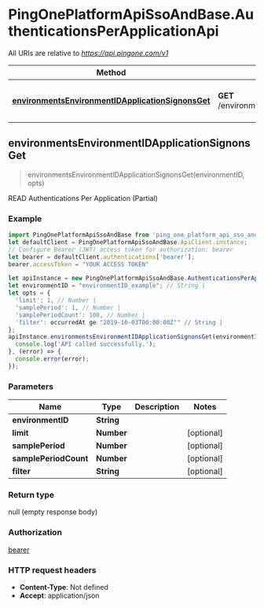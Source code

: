 # PingOnePlatformApiSsoAndBase.AuthenticationsPerApplicationApi

All URIs are relative to *https://api.pingone.com/v1*

Method | HTTP request | Description
------------- | ------------- | -------------
[**environmentsEnvironmentIDApplicationSignonsGet**](AuthenticationsPerApplicationApi.md#environmentsEnvironmentIDApplicationSignonsGet) | **GET** /environments/{environmentID}/applicationSignons | READ Authentications Per Application (Partial)



## environmentsEnvironmentIDApplicationSignonsGet

> environmentsEnvironmentIDApplicationSignonsGet(environmentID, opts)

READ Authentications Per Application (Partial)

### Example

```javascript
import PingOnePlatformApiSsoAndBase from 'ping_one_platform_api_sso_and_base';
let defaultClient = PingOnePlatformApiSsoAndBase.ApiClient.instance;
// Configure Bearer (JWT) access token for authorization: bearer
let bearer = defaultClient.authentications['bearer'];
bearer.accessToken = "YOUR ACCESS TOKEN"

let apiInstance = new PingOnePlatformApiSsoAndBase.AuthenticationsPerApplicationApi();
let environmentID = "environmentID_example"; // String | 
let opts = {
  'limit': 1, // Number | 
  'samplePeriod': 1, // Number | 
  'samplePeriodCount': 100, // Number | 
  'filter': occurredAt ge "2019-10-03T00:00:00Z"" // String | 
};
apiInstance.environmentsEnvironmentIDApplicationSignonsGet(environmentID, opts).then(() => {
  console.log('API called successfully.');
}, (error) => {
  console.error(error);
});

```

### Parameters


Name | Type | Description  | Notes
------------- | ------------- | ------------- | -------------
 **environmentID** | **String**|  | 
 **limit** | **Number**|  | [optional] 
 **samplePeriod** | **Number**|  | [optional] 
 **samplePeriodCount** | **Number**|  | [optional] 
 **filter** | **String**|  | [optional] 

### Return type

null (empty response body)

### Authorization

[bearer](../README.md#bearer)

### HTTP request headers

- **Content-Type**: Not defined
- **Accept**: application/json

